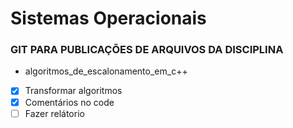 # Sistemas Operacionais
### GIT PARA PUBLICAÇÕES DE ARQUIVOS DA DISCIPLINA
- algoritmos_de_escalonamento_em_c++
- [x] Transformar algoritmos
- [x] Comentários no code
- [ ] Fazer relátorio 
